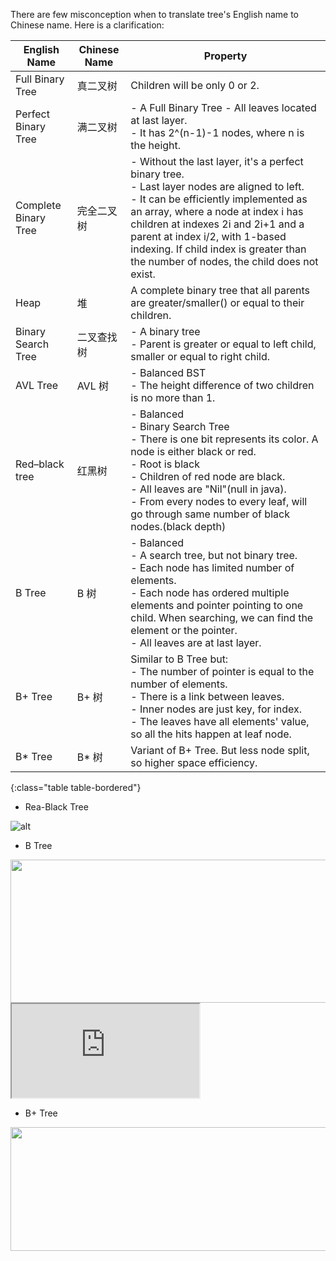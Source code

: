 There are few misconception when to translate tree's English name to Chinese name. Here is a clarification:

| English Name                          | Chinese Name | Property                                                                                                                                                                                                                                                                                                                                     |
|---------------------------------------|--------------|----------------------------------------------------------------------------------------------------------------------------------------------------------------------------------------------------------------------------------------------------------------------------------------------------------------------------------------------|
| Full Binary Tree | 真二叉树     | Children will be only 0 or 2.                                                                                                                                                                                                                                                                                                                |
| Perfect Binary Tree                   | 满二叉树     | - A Full Binary Tree - All leaves located at last layer. <br/>  - It has 2^(n-1)-1 nodes, where n is the height.                                                                                                                                                                                                                                   |
| Complete Binary Tree                  | 完全二叉树   | - Without the last layer, it's a perfect binary tree. <br/>- Last layer nodes are aligned to left. <br/>- It can be efficiently implemented as an array, where a node at index i has children at indexes 2i and 2i+1  and a parent at index i/2, with 1-based indexing. If child index is greater than the number of nodes,  the child does not exist. |
| Heap                                  | 堆           | A complete binary tree that all parents are greater/smaller() or equal to their children.                                                                                                                                                                                                                                                    |
| Binary Search Tree                    | 二叉查找树   | - A binary tree <br/>- Parent is greater or equal to left child, smaller or equal to right child.                                                                                                                                                                                                                                                 |
| AVL Tree                              | AVL 树       | - Balanced BST <br/>- The height difference of two children is no more than 1.                                                                                                                                                                                                                                                                    |
| Red–black tree                        | 红黑树       | - Balanced <br/>- Binary Search Tree <br/>- There is one bit represents its color. A node is either black or red. <br/>- Root is black <br/>- Children of red node are black. <br/>- All leaves are "Nil"(null in java). <br/>- From every nodes to every leaf, will go through same number of black nodes.(black depth)                                                   |
| B Tree                                | B 树         | - Balanced <br/>- A search tree, but not binary tree. <br/>- Each node has limited number of elements. <br/>- Each node has ordered multiple elements and pointer pointing to one child. When searching, we can find the element or the pointer. <br/>- All leaves are at last layer.                                                                            |
| B+ Tree                               | B+ 树        | Similar to B Tree but: <br/>- The number of pointer is equal to the number of elements. <br/>- There is a link between leaves. <br/>- Inner nodes are just key, for index. <br/>- The leaves have all elements' value, so all the hits happen at leaf node.                                                                                                                                             |
| B* Tree                               | B* 树        | Variant of B+ Tree. But less node split, so higher space efficiency.                                                                                                                                                                                                                                                                         |
{:class="table table-bordered"}



- Rea-Black Tree

![alt](https://kqp4pw.ch.files.1drv.com/y4mmoJG_elD5aRUgVH-59jmFr4y7CymUlPs-qqo3gNvfbqXSNgLqeGSerhNzarZD_0rOYCKGaR1JXW-vNOfVmzGdVHMhSM3dUMRfNYF9CZ46iLVZ-rTb3trYdNoSdrYRtCknj5DnHoQHHOVBetQ6B-IWCeDzQa2U9LLTHay82Yn7XJvq8cbTSLfqSovGcHh-8LOq1phFc3ozkkzJxr8rtYptg?width=830&height=506&cropmode=none)


- B Tree


<img src="https://jwofjg.ch.files.1drv.com/y4pz6pgzAUVWOH4NHbmIJHUhkNAsJw1Gi3ThLDRgfpiQB0bt8R18-aBbvErP1QMG4Jh3Utfed6S-goF1UNvh3rtplyxy32L2Mk3RSWtKmGr00_5isR5Gno-5_ClhmY527MHSsazpS0Ffk3a_CfTTVUOKZdOfEhI6WqzKlMra3_ZW-_Q3yXedtYkiHvuonWhZZTwokcjemXPiCDEnOM7CK8C9TajCb7lnVNh9_Mswtgba-c/btreebuild.gif?psid=1" width="958" height="229" />

<iframe src="https://jwofjg.ch.files.1drv.com/y4pz6pgzAUVWOH4NHbmIJHUhkNAsJw1Gi3ThLDRgfpiQB0bt8R18-aBbvErP1QMG4Jh3Utfed6S-goF1UNvh3rtplyxy32L2Mk3RSWtKmGr00_5isR5Gno-5_ClhmY527MHSsazpS0Ffk3a_CfTTVUOKZdOfEhI6WqzKlMra3_ZW-_Q3yXedtYkiHvuonWhZZTwokcjemXPiCDEnOM7CK8C9TajCb7lnVNh9_Mswtgba-c/btreebuild.gif?psid=1" title="W3Schools Free Online Web Tutorials"></iframe>




- B+ Tree


<img src="https://kaofjg.ch.files.1drv.com/y4mSP62p2vGEA3sD-qeJGZRLUAGUTD0U_BsFtdH4uMYMbBlcg-pDSI09aSim8GDm8yG2VQSEsHuMZOKjM5z4c2oDTvYzhdwH2j0KXUNldPzNRz4IvxMmKaqqlRdYY6I_DrMnSwKhUHtJEoq_90usNrj9rhOhp0dQ2HuS9FkuOJNIwMDSDZfecJek_O9GJSDu0Nhh5qh1FpwioRgN2n0NQZqUA?width=1007&height=198&cropmode=none" width="1007" height="198" />


